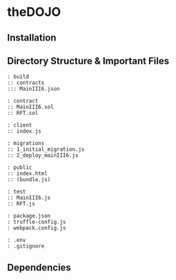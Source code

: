 # theDOJO

## Installation 

## Directory Structure & Important Files

```root
: build
:: contracts
::: MainIII6.json

: contract
:: MainIII6.sol
:: RFT.sol

: client
:: index.js

: migrations
:: 1_initial_migration.js
:: 2_deploy_mainIII6.js

: public
:: index.html
:: (bundle.js)

: test
:: MainIII6.js
:: RFT.js

: package.json
: truffle-config.js
: webpack.config.js

: .env
: .gitignore
```

## Dependencies